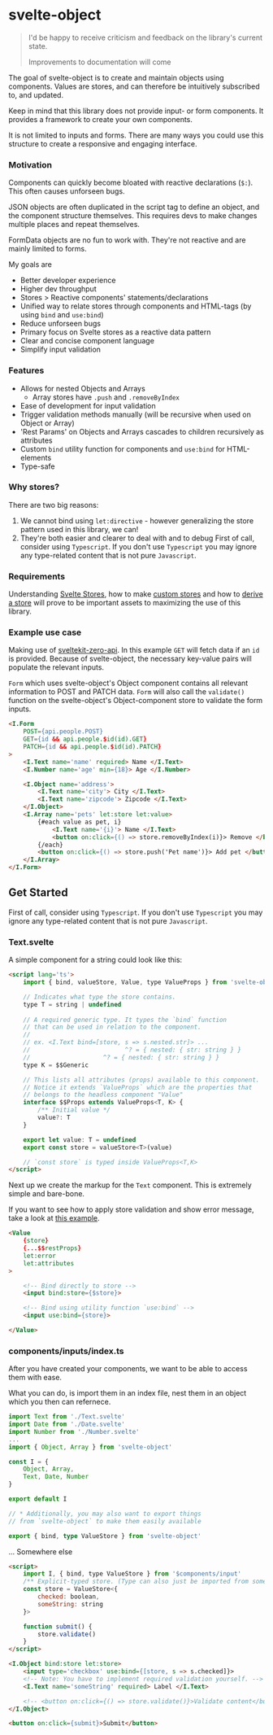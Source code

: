 # svelte-object
> I'd be happy to receive criticism and feedback on the library's current state.
> 
> Improvements to documentation will come

The goal of svelte-object is to create and maintain objects using components. Values are stores, and can therefore be intuitively subscribed to, and updated.

Keep in mind that this library does not provide input- or form components. It provides a framework to create your own components.

It is not limited to inputs and forms. There are many ways you could use this structure to create a responsive and engaging interface.

### Motivation
Components can quickly become bloated with reactive declarations (`$:`). This often causes unforseen bugs.

JSON objects are often duplicated in the script tag to define an object, and the component structure themselves. This requires devs to make changes multiple places and repeat themselves.

FormData objects are no fun to work with. They're not reactive and are mainly limited to forms.

My goals are
- Better developer experience
- Higher dev throughput
- Stores > Reactive components' statements/declarations
- Unified way to relate stores through components and HTML-tags (by using `bind` and `use:bind`)
- Reduce unforseen bugs
- Primary focus on Svelte stores as a reactive data pattern
- Clear and concise component language
- Simplify input validation

### Features
- Allows for nested Objects and Arrays
	- Array stores have `.push` and `.removeByIndex`
- Ease of development for input validation
- Trigger validation methods manually (will be recursive when used on Object or Array)
- 'Rest Params' on Objects and Arrays cascades to children recursively as attributes
- Custom `bind` utility function for components and `use:bind` for HTML-elements
- Type-safe

### Why stores?
There are two big reasons:
1. We cannot bind using `let:directive` - however generalizing the store pattern used in this library, we can!
2. They're both easier and clearer to deal with and to debug
First of call, consider using `Typescript`. If you don't use `Typescript` you may ignore any type-related content that is not pure `Javascript`.

### Requirements
Understanding [Svelte Stores](https://svelte.dev/tutorial/writable-stores), how to make [custom stores](https://svelte.dev/tutorial/custom-stores) and how to [derive a store](https://svelte.dev/tutorial/derived-stores) will prove to be important assets to maximizing the use of this library.

### Example use case
Making use of [sveltekit-zero-api](https://github.com/refzlund/sveltekit-zero-api). In this example `GET` will fetch data if an `id` is provided. 
Because of svelte-object, the necessary key-value pairs will populate the relevant inputs.

`Form` which uses svelte-object's Object component contains all relevant information to POST and PATCH data. `Form` will also call the `validate()` function on the svelte-object's Object-component store to validate the form inputs.
```html
<I.Form
	POST={api.people.POST}
	GET={id && api.people.$id(id).GET}
	PATCH={id && api.people.$id(id).PATCH}
>
	<I.Text name='name' required> Name </I.Text>
	<I.Number name='age' min={18}> Age </I.Number>

	<I.Object name='address'>
		<I.Text name='city'> City </I.Text>
		<I.Text name='zipcode'> Zipcode </I.Text>
	</I.Object>
	<I.Array name='pets' let:store let:value>
		{#each value as pet, i}
			<I.Text name='{i}'> Name </I.Text>
			<button on:click={() => store.removeByIndex(i)}> Remove </button>
		{/each}
		<button on:click={() => store.push('Pet name')}> Add pet </button>
	</I.Array>
</I.Form>
```

## Get Started
First of call, consider using `Typescript`. If you don't use `Typescript` you may ignore any type-related content that is not pure `Javascript`.

### Text.svelte
A simple component for a string could look like this:
```html
<script lang='ts'>
	import { bind, valueStore, Value, type ValueProps } from 'svelte-object'

	// Indicates what type the store contains.
	type T = string | undefined
	
	// A required generic type. It types the `bind` function
	// that can be used in relation to the component.
	//
	// ex. <I.Text bind=[store, s => s.nested.str]> ...
	//                          ^? = { nested: { str: string } }
	//                    ^? = { nested: { str: string } }
	type K = $$Generic

	// This lists all attributes (props) available to this component. 
	// Notice it extends `ValueProps` which are the properties that 
	// belongs to the headless component "Value"
	interface $$Props extends ValueProps<T, K> {
		/** Initial value */
		value?: T
	}

	export let value: T = undefined
	export const store = valueStore<T>(value)

	// `const store` is typed inside ValueProps<T,K>
</script>
```

Next up we create the markup for the `Text` component. This is extremely simple and bare-bone.

If you want to see how to apply store validation and show error message, take a look at [this example](https://github.com/Refzlund/svelte-object/blob/master/src/routes/example/Text.svelte).

```html
<Value
	{store}
	{...$$restProps}
	let:error
	let:attributes
>

	<!-- Bind directly to store -->
	<input bind:store={$store}>

	<!-- Bind using utility function `use:bind` -->
	<input use:bind={store}>

</Value>
```

### components/inputs/index.ts
After you have created your components, we want to be able to access them with ease.

What you can do, is import them in an index file, nest them in an object which you then can refernece.
```ts
import Text from './Text.svelte'
import Date from './Date.svelte'
import Number from './Number.svelte'
...
import { Object, Array } from 'svelte-object'

const I = {
	Object, Array, 
	Text, Date, Number
}

export default I

// * Additionally, you may also want to export things 
// from `svelte-object` to make them easily available

export { bind, type ValueStore } from 'svelte-object'
```

... Somewhere else
```html
<script>
	import I, { bind, type ValueStore } from '$components/input'
	/** Explicit-typed store. (Type can also just be imported from somewhere.) */
	const store = ValueStore<{
		checked: boolean,
		someString: string
	}>

	function submit() {
		store.validate()
	}
</script>

<I.Object bind:store let:store>
	<input type='checkbox' use:bind={[store, s => s.checked]}>
	<!-- Note: You have to implement required validation yourself. -->
	<I.Text name='someString' required> Label </I.Text>

	<!-- <button on:click={() => store.validate()}>Validate content</button> -->
</I.Object>

<button on:click={submit}>Submit</button>

```